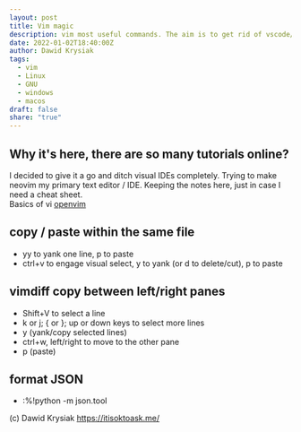 ```yaml
---  
layout: post  
title: Vim magic  
description: vim most useful commands. The aim is to get rid of vscode/codium/GUI IDEs and be able to work in the terminal  
date: 2022-01-02T18:40:00Z  
author: Dawid Krysiak  
tags:  
  - vim  
  - Linux  
  - GNU  
  - windows  
  - macos  
draft: false  
share: "true"  
---  
```

  
## Why it's here, there are so many tutorials online?  
I decided to give it a go and ditch visual IDEs completely. Trying to make neovim my primary text editor / IDE. Keeping the notes here, just in case I need a cheat sheet.  
Basics of vi [openvim](https://www.openvim.com/tutorial.html)  
## copy / paste within the same file  
* yy to yank one line, p to paste  
* ctrl+v to engage visual select, y to yank (or d to delete/cut), p to paste  
  
## vimdiff copy between left/right panes  
  
* Shift+V to select a line  
* k or j; { or }; up or down keys to select more lines  
* y (yank/copy selected lines)  
* ctrl+w, left/right to move to the other pane  
* p (paste)  
  
## format JSON  
  
* :%!python -m json.tool  
  
  
(c) Dawid Krysiak https://itisoktoask.me/  
